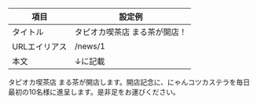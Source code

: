 | 項目 | 設定例 |
| --- | --- |
| タイトル | タピオカ喫茶店 まる茶が開店！ |
| URLエイリアス | /news/1 |
| 本文 |↓に記載|

タピオカ喫茶店 まる茶が開店します。開店記念に、にゃんコツカステラを毎日最初の10名様に進呈します。是非足をお運びください。
